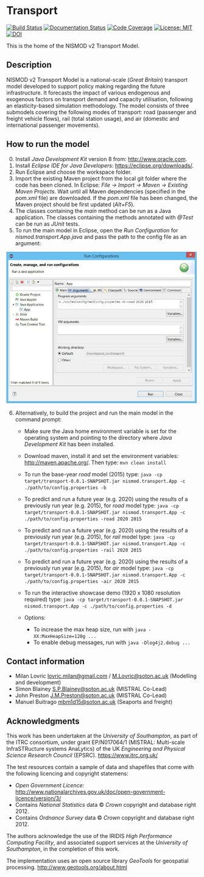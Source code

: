 ﻿# Transport
[![Build Status](https://travis-ci.com/nismod/transport.svg?token=zHcMSQsYgUFq9yhr52P7&branch=master)](https://travis-ci.com/nismod/transport)
[![Documentation Status](https://readthedocs.org/projects/nt2/badge/?version=latest)](https://nt2.readthedocs.io/en/latest/?badge=latest)
[![Code Coverage](https://img.shields.io/codecov/c/github/nismod/transport/master.svg)](https://codecov.io/github/nismod/transport?branch=master)
[![License: MIT](https://img.shields.io/badge/License-MIT-yellow.svg)](https://opensource.org/licenses/MIT)
[![DOI](https://zenodo.org/badge/66375443.svg)](https://zenodo.org/badge/latestdoi/66375443)

This is the home of the NISMOD v2 Transport Model.

## Description

NISMOD v2 Transport Model is a national-scale (*Great Britain*) transport model developed to support policy making regarding the future infrastructure. It forecasts the impact of various endogenous and exogenous factors on transport demand and capacity utilisation, following an elasticity-based simulation methodology. The model consists of three submodels covering the following modes of transport: road (passenger and freight vehicle flows), rail (total station usage), and air (domestic and international passenger movements).

## How to run the model

0. Install *Java Development Kit* version 8 from: http://www.oracle.com.
1. Install *Eclipse IDE for Java Developers*: https://eclipse.org/downloads/.
2. Run Eclipse and choose the workspace folder.
3. Import the existing Maven project from the local git folder where the code has been cloned. In Eclipse: *File -> Import -> Maven -> Existing Maven Projects.* Wait until all Maven dependencies (specified in the *pom.xml* file) are downloaded. If the *pom.xml* file has been changed, the Maven project should be first updated (*Alt+F5*).
4. The classes containing the *main* method can be run as a Java application. The classes containing the methods annotated with *@Test* can be run as *JUnit* tests.
5. To run the main model in Eclipse, open the *Run Configuration* for *nismod.transport.App.java* and pass the path to the config file as an argument:

[<img alt="Configuration" src="images/configuration.jpg" style="max-width:500px" />](images/configuration.jpg)

6. Alternatively, to build the project and run the main model in the command prompt:
    * Make sure the Java home environment variable is set for the operating system and pointing to the directory where *Java Development Kit* has been installed.
    * Download maven, install it and set the environment variables: http://maven.apache.org/. Then type:
       `mvn clean install`
    * To run the base-year *road* model (2015) type:
       `java -cp target/transport-0.0.1-SNAPSHOT.jar nismod.transport.App -c ./path/to/config.properties -b`
    * To predict and run a future year (e.g. 2020) using the results of a previously run year (e.g. 2015), for *road* model type:
       `java -cp target/transport-0.0.1-SNAPSHOT.jar nismod.transport.App -c ./path/to/config.properties -road 2020 2015`
    * To predict and run a future year (e.g. 2020) using the results of a previously run year (e.g. 2015), for *rail* model type:
       `java -cp target/transport-0.0.1-SNAPSHOT.jar nismod.transport.App -c ./path/to/config.properties -rail 2020 2015`
   * To predict and run a future year (e.g. 2020) using the results of a previously run year (e.g. 2015), for *air* model type:
       `java -cp target/transport-0.0.1-SNAPSHOT.jar nismod.transport.App -c ./path/to/config.properties -air 2020 2015`
    * To run the interactive showcase demo (1920 x 1080 resolution required) type:
       `java -cp target/transport-0.0.1-SNAPSHOT.jar nismod.transport.App -c ./path/to/config.properties -d`

    * Options:

        * To increase the max heap size, run with `java -XX:MaxHeapSize=120g ...`
        * To enable debug messages, run with `java -Dlog4j2.debug ...`

## Contact information

* Milan Lovric lovric.milan@gmail.com / M.Lovric@soton.ac.uk (Modelling and development)
* Simon Blainey S.P.Blainey@soton.ac.uk (MISTRAL Co-Lead)
* John Preston J.M.Preston@soton.ac.uk (MISTRAL Co-Lead)
* Manuel Buitrago mbm1d15@soton.ac.uk (Seaports and freight)


## Acknowledgments

This work has been undertaken at the *University of Southampton*, as part of the ITRC consortium, under grant EP/N017064/1 (MISTRAL: Multi-scale InfraSTRucture systems AnaLytics) of the UK *Engineering and Physical Science Research Council* (EPSRC).
https://www.itrc.org.uk/

The test resources contain a sample of data and shapefiles that come with the following licencing and copyright statemens:
* *Open Government Licence:*
http://www.nationalarchives.gov.uk/doc/open-government-licence/version/3/
* Contains *National Statistics* data © *Crown* copyright and database right 2012.
* Contains *Ordnance Survey* data © *Crown* copyright and database right 2012.

The authors acknowledge the use of the IRIDIS *High Performance Computing Facility*, and associated support services at the *University of Southampton*, in the completion of this work.

The implementation uses an open source library *GeoTools* for geospatial processing.
http://www.geotools.org/about.html
